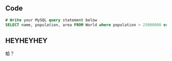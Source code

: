 ## Code 

```sql
# Write your MySQL query statement below
SELECT name, population, area FROM World where population > 25000000 or area > 3000000
```

## HEYHEYHEY

蛤？